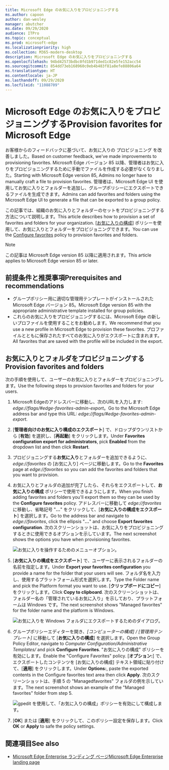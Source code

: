 ```yaml
---
title: Microsoft Edge のお気に入りをプロビジョニングする
ms.author: capoon
author: dan-wesley
manager: abutcher
ms.date: 09/29/2020
audience: ITPro
ms.topic: conceptual
ms.prod: microsoft-edge
ms.localizationpriority: high
ms.collection: M365-modern-desktop
description: Microsoft Edge のお気に入りをプロビジョニングする
ms.openlocfilehash: 94bd42573bdbc0fd1b971ded1c82e5fe152acc54
ms.sourcegitcommit: 854dd73eb168960c0eb4b483f81a8efe88806a64
ms.translationtype: HT
ms.contentlocale: ja-JP
ms.lasthandoff: 09/29/2020
ms.locfileid: "11088709"
---
```

# <span data-ttu-id="88b88-103">Microsoft Edge のお気に入りをプロビジョニングする</span><span class="sxs-lookup"><span data-stu-id="88b88-103">Provision favorites for Microsoft Edge</span></span>

<span data-ttu-id="88b88-104">お客様からのフィードバックに基づいて、お気に入りの プロビジョニング を改善しました。</span><span class="sxs-lookup"><span data-stu-id="88b88-104">Based on customer feedback, we've made improvements to provisioning favorites.</span></span> <span data-ttu-id="88b88-105">Microsoft Edge バージョン 85 以降、管理者はお気に入りをプロビジョニングするために手動でファイルを作成する必要がなくなりました。</span><span class="sxs-lookup"><span data-stu-id="88b88-105">Starting with Microsoft Edge version 85, Admins no longer have to manually craft a file to provision favorites.</span></span> <span data-ttu-id="88b88-106">管理者は、Microsoft Edge UI を使用してお気に入りとフォルダーを追加し、グループポリシーにエクスポートできるファイルを生成できます。</span><span class="sxs-lookup"><span data-stu-id="88b88-106">Admins can add favorites and folders using the Microsoft Edge UI to generate a file that can be exported to a group policy.</span></span>

<span data-ttu-id="88b88-107">この記事では、組織のお気に入りとフォルダーのセットをプロビジョニングする方法について説明します。</span><span class="sxs-lookup"><span data-stu-id="88b88-107">This article describes how to provision a set of favorites and folders for your organization.</span></span> <span data-ttu-id="88b88-108">[[お気に入りの構成](https://docs.microsoft.com//DeployEdge/microsoft-edge-policies#configure-favorites)] ポリシーを使用して、お気に入りとフォルダーをプロビジョニングできます。</span><span class="sxs-lookup"><span data-stu-id="88b88-108">You can use the [Configure favorites](https://docs.microsoft.com//DeployEdge/microsoft-edge-policies#configure-favorites) policy to provision favorites and folders.</span></span>

> [!NOTE]
> <span data-ttu-id="88b88-109">この記事は Microsoft Edge version 85 以降に適用されます。</span><span class="sxs-lookup"><span data-stu-id="88b88-109">This article applies to Microsoft Edge version 85 or later.</span></span>

## <span data-ttu-id="88b88-110">前提条件と推奨事項</span><span class="sxs-lookup"><span data-stu-id="88b88-110">Prerequisites and recommendations</span></span>

- <span data-ttu-id="88b88-111">グループポリシー用に適切な管理用テンプレートがインストールされた Microsoft Edge バージョン 85。</span><span class="sxs-lookup"><span data-stu-id="88b88-111">Microsoft Edge version 85 with the appropriate administrative template installed for group policies.</span></span>
- <span data-ttu-id="88b88-112">これらのお気に入りをプロビジョニングするには、Microsoft Edge の新しいプロファイルを使用することをお勧めします。</span><span class="sxs-lookup"><span data-stu-id="88b88-112">We recommend that you use a new profile in Microsoft Edge to provision these favorites.</span></span> <span data-ttu-id="88b88-113">プロファイルとともに保存されたすべてのお気に入りがエクスポートに含まれます。</span><span class="sxs-lookup"><span data-stu-id="88b88-113">All favorites that are saved with the profile will be included in the export.</span></span>  

## <span data-ttu-id="88b88-114">お気に入りとフォルダをプロビジョニングする</span><span class="sxs-lookup"><span data-stu-id="88b88-114">Provision favorites and folders</span></span>

<span data-ttu-id="88b88-115">次の手順を使用して、ユーザーのお気に入りとフォルダーをプロビジョニングします。</span><span class="sxs-lookup"><span data-stu-id="88b88-115">Use the following steps to provision favorites and folders for your users.</span></span>

1. <span data-ttu-id="88b88-116">Microsoft Edgeのアドレスバーに移動し、次のURLを入力します: *edge://flags/#edge-favorites-admin-export*。</span><span class="sxs-lookup"><span data-stu-id="88b88-116">Go to the Microsoft Edge address bar and type this URL: *edge://flags/#edge-favorites-admin-export*.</span></span>
2. <span data-ttu-id="88b88-117">[**管理者向けのお気に入り構成のエクスポート**] で、ドロップダウンリストから [**有効**] を選択し、[**再起動**] をクリックします。</span><span class="sxs-lookup"><span data-stu-id="88b88-117">Under **Favorites configuration export for administrators**, pick **Enabled** from the dropdown list and then click **Restart**.</span></span>

3. <span data-ttu-id="88b88-118">プロビジョニングする**お気に入り**とフォルダーを追加できるように、*edge://favorites* の [お気に入り] ページに移動します。</span><span class="sxs-lookup"><span data-stu-id="88b88-118">Go to the **Favorites** page at *edge://favorites* so you can add the favorites and folders that you want to provision.</span></span>

<!--
4. On the **Favorites bar**, click **Add folder**. The folder structure of favorites that are set in the profile you're using will be reflected in the folder you provision for your users. The next screenshot shows "Managed favorites", the folder we'll use to provision favorites.

   ![Add a folder](media/edge-learnmore-provision-favorites/provision-favorites-add-folder.png)

   > [!TIP]
   > Add existing folders that contain favorites you want to provision for your users.

5. Select "Managed favorites" and then click **Add favorite**. The next screenshot shows the favorite we've added.

   ![Add a favorite](media/edge-learnmore-provision-favorites/provision-favorites-add-favorite.png)-->

4. <span data-ttu-id="88b88-119">お気に入りとフォルダの追加が完了したら、それらをエクスポートして、**お気に入りの構成** ポリシーで使用できるようにします。</span><span class="sxs-lookup"><span data-stu-id="88b88-119">When you finish adding favorites and folders you'll export them so they can be used by the **Configure favorites** policy.</span></span> <span data-ttu-id="88b88-120">アドレスバーに移動して *edge://favorites* に移動し、省略記号 "**…**" をクリックして、[**お気に入りの構成をエクスポート**] を選択します。</span><span class="sxs-lookup"><span data-stu-id="88b88-120">Go to the address bar and navigate to *edge://favorites*, click the ellipsis "**…**" and choose **Export favorites configuration**.</span></span> <span data-ttu-id="88b88-121">次のスクリーンショットは、お気に入りをプロビジョニングするときに使用できるオプションを示しています。</span><span class="sxs-lookup"><span data-stu-id="88b88-121">The next screenshot shows the options you have when provisioning favorites.</span></span>

   ![お気に入りを操作するためのメニューオプション。](media/edge-learnmore-provision-favorites/provision-favorites-menu-options.png)

5. <span data-ttu-id="88b88-123">[**お気に入りの構成をエクスポート**] で、ユーザーに表示されるフォルダーの名前を指定します。</span><span class="sxs-lookup"><span data-stu-id="88b88-123">Under **Export your favorites configuration** you provide a name for the folder that your users will see.</span></span> <span data-ttu-id="88b88-124">フォルダ名を入力し、使用するプラットフォーム形式を選択します。</span><span class="sxs-lookup"><span data-stu-id="88b88-124">Type the Folder name and pick the Platform format you want to use.</span></span> <span data-ttu-id="88b88-125">[**クリップボードにコピー**] をクリックします。</span><span class="sxs-lookup"><span data-stu-id="88b88-125">Click **Copy to clipboard**.</span></span> <span data-ttu-id="88b88-126">次のスクリーンショットは、フォルダー名の「管理されているお気に入り」を示しており、プラットフォームは Windows です。</span><span class="sxs-lookup"><span data-stu-id="88b88-126">The next screenshot shows "Managed favorites" for the folder name and the platform is Windows.</span></span>

   ![お気に入りを Windows フォルダにエクスポートするためのダイアログ。](media/edge-learnmore-provision-favorites/provision-favorites-export.png)

6. <span data-ttu-id="88b88-128">グループポリシーエディターを開き、*[コンピューターの構成] / [管理用テンプレート]* に移動して [**お気に入りの構成**] を選択します。</span><span class="sxs-lookup"><span data-stu-id="88b88-128">Open the Group Policy Editor, navigate to *Computer Configuration/Administrative Templates/* and pick **Configure Favorites**.</span></span> <span data-ttu-id="88b88-129">"お気に入りの構成" ポリシーを有効にします。</span><span class="sxs-lookup"><span data-stu-id="88b88-129">Enable the "Configure Favorites" policy.</span></span> <span data-ttu-id="88b88-130">[**オプション:**] で、エクスポートしたコンテンツを [お気に入りの構成] テキスト領域に貼り付けて、[**適用**] をクリックします。</span><span class="sxs-lookup"><span data-stu-id="88b88-130">Under **Options:**, paste the exported contents in the Configure favorites text area then click **Apply**.</span></span> <span data-ttu-id="88b88-131">次のスクリーンショットは、手順 5 の "Managedfavorites" フォルダの例を示しています。</span><span class="sxs-lookup"><span data-stu-id="88b88-131">The next screenshot shows an example of the "Managed favorites" folder from step 5.</span></span>

   ![gpedit を使用して、「お気に入りの構成」ポリシーを有効にして構成します。](media/edge-learnmore-provision-favorites/provision-favorites-gpedit.png)

7. <span data-ttu-id="88b88-133">[**OK**] または [**適用**] をクリックして、このポリシー設定を保存します。</span><span class="sxs-lookup"><span data-stu-id="88b88-133">Click **OK** or **Apply** to safe the policy settings.</span></span>

## <span data-ttu-id="88b88-134">関連項目</span><span class="sxs-lookup"><span data-stu-id="88b88-134">See also</span></span>

- [<span data-ttu-id="88b88-135">Microsoft Edge Enterprise ランディング ページ</span><span class="sxs-lookup"><span data-stu-id="88b88-135">Microsoft Edge Enterprise landing page</span></span>](https://aka.ms/EdgeEnterprise)